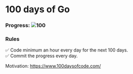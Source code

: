 # 100 days of Go 

### Progress: ![100](https://img.shields.io/badge/46-100-blue)

### Rules
✅ Code minimum an hour every day for the next 100 days.<br>
✅ Commit the progress every day.

Motivation: https://www.100daysofcode.com/
